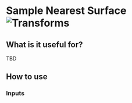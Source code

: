 # Sample Nearest Surface ![Transforms](https://img.shields.io/badge/Transforms-1d6c3d)

## What is it useful for?
TBD

## How to use
### Inputs